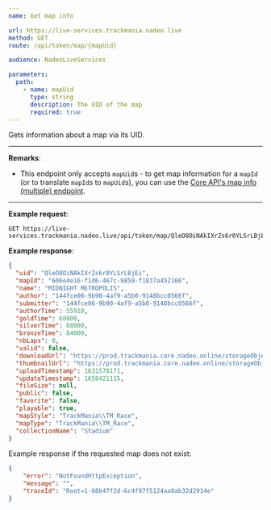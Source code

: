 ```yaml
---
name: Get map info

url: https://live-services.trackmania.nadeo.live
method: GET
route: /api/token/map/{mapUid}

audience: NadeoLiveServices

parameters:
  path:
    - name: mapUid
      type: string
      description: The UID of the map
      required: true
---
```


Gets information about a map via its UID.

---

**Remarks**:

- This endpoint only accepts `mapUid`s - to get map information for a `mapId` (or to translate `mapId`s to `mapUid`s), you can use the [Core API's map info (multiple) endpoint](/core/maps/info-multiple).

---

**Example request**:

```plain
GET https://live-services.trackmania.nadeo.live/api/token/map/QleO8OiNAkIXrZs6r0YLSrLBjEi
```

**Example response**:

```json
{
  "uid": "QleO8OiNAkIXrZs6r0YLSrLBjEi",
  "mapId": "606e4e16-f1d6-467c-9859-f1837a452166",
  "name": "MIDNIGHT METROPOLIS",
  "author": "144fce06-9b90-4af9-a5b0-9148bcc0566f",
  "submitter": "144fce06-9b90-4af9-a5b0-9148bcc0566f",
  "authorTime": 55910,
  "goldTime": 60000,
  "silverTime": 68000,
  "bronzeTime": 84000,
  "nbLaps": 0,
  "valid": false,
  "downloadUrl": "https://prod.trackmania.core.nadeo.online/storageObjects/9c20aff3-2046-4d7c-aa9b-52617d8d99e2",
  "thumbnailUrl": "https://prod.trackmania.core.nadeo.online/storageObjects/4889bf39-a4f3-40b2-a582-9fa926e41930.jpg",
  "uploadTimestamp": 1631578171,
  "updateTimestamp": 1658421115,
  "fileSize": null,
  "public": false,
  "favorite": false,
  "playable": true,
  "mapStyle": "TrackMania\\TM_Race",
  "mapType": "TrackMania\\TM_Race",
  "collectionName": "Stadium"
}
```

Example response if the requested map does not exist:

```json
{
    "error": "NotFoundHttpException",
    "message": "",
    "traceId": "Root=1-68b47f2d-6c4f97f5124aa8ab32d2914e"
}
```
